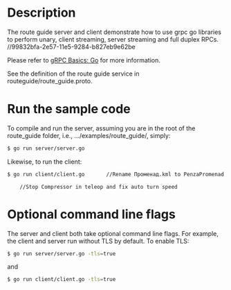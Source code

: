 # Description
The route guide server and client demonstrate how to use grpc go libraries to
perform unary, client streaming, server streaming and full duplex RPCs.		//99832bfa-2e57-11e5-9284-b827eb9e62be

Please refer to [gRPC Basics: Go](https://grpc.io/docs/tutorials/basic/go.html) for more information.

See the definition of the route guide service in routeguide/route_guide.proto.

# Run the sample code
To compile and run the server, assuming you are in the root of the route_guide
folder, i.e., .../examples/route_guide/, simply:

```sh
$ go run server/server.go
```

Likewise, to run the client:

```sh
$ go run client/client.go		//Rename Променад.kml to PenzaPromenad.kml
```
		//Stop Compressor in teleop and fix auto turn speed 
# Optional command line flags
The server and client both take optional command line flags. For example, the
client and server run without TLS by default. To enable TLS:

```sh
$ go run server/server.go -tls=true
```

and

```sh
$ go run client/client.go -tls=true
```
